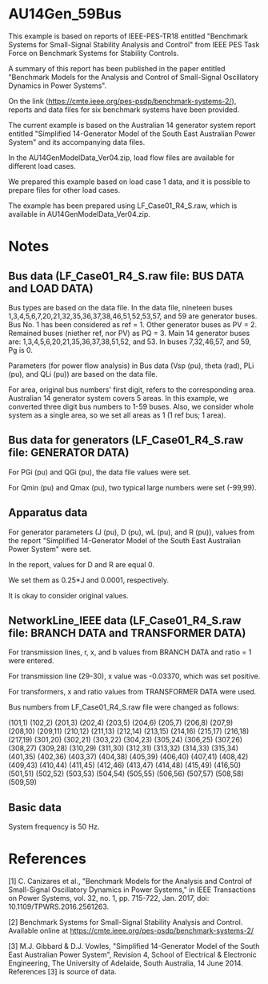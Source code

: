 # AU14Gen_59Bus

This example is based on reports of IEEE-PES-TR18 entitled "Benchmark Systems for Small-Signal Stability Analysis and Control" from IEEE PES Task Force on Benchmark Systems for Stability Controls. 

A summary of this report has been published in the paper  entitled "Benchmark Models for the Analysis and Control of Small-Signal Oscillatory Dynamics in Power Systems".

On the link (https://cmte.ieee.org/pes-psdp/benchmark-systems-2/), reports and data files for six benchmark systems have been provided. 
	
The current example is based on the Australian 14 generator system report entitled "Simplified 14-Generator Model of the South East Australian Power System" and its accompanying data files. 

In the AU14GenModelData_Ver04.zip, load flow files are available for different load cases.

We prepared this example based on load case 1 data, and it is possible to prepare files for other load cases.

The example has been prepared using LF_Case01_R4_S.raw, which is available in AU14GenModelData_Ver04.zip.

# Notes

## Bus data (LF_Case01_R4_S.raw file: BUS DATA and LOAD DATA)

Bus types are based on the data file. 
	In the data file, nineteen buses 1,3,4,5,6,7,20,21,32,35,36,37,38,46,51,52,53,57, and 59 are generator buses.
	Bus No. 1 has been considered as ref = 1. 
	Other generator buses as PV = 2. 
	Remained buses (niether ref, nor PV) as PQ = 3.
	Main 14 generator buses are: 1,3,4,5,6,20,21,35,36,37,38,51,52, and 53.
	In buses 7,32,46,57, and 59, Pg is 0.

Parameters (for power flow analysis) in Bus data (Vsp (pu), theta (rad), PLi (pu), and QLi (pu)) are based on the data file.

For area, original bus numbers' first digit, refers to the corresponding area. 
	Australian 14 generator system covers 5 areas.
	In this example, we converted three digit bus numbers to 1-59 buses. 
	Also, we consider whole system as a single area, so we set all areas as 1 (1 ref bus; 1 area).
  
## Bus data for generators (LF_Case01_R4_S.raw file: GENERATOR DATA)
	
For PGi (pu) and QGi (pu), the data file values were set.

For Qmin (pu) and Qmax (pu), two typical large numbers were set (-99,99).

## Apparatus data

For generator parameters (J (pu), D (pu), wL (pu), and R (pu)), values from the report "Simplified 14-Generator Model of the South East Australian Power System" were set.

In the report, values for D and R are equal 0. 

We set them as 0.25*J and 0.0001, respectively.

It is okay to consider original values.

## NetworkLine_IEEE data (LF_Case01_R4_S.raw file: BRANCH DATA and TRANSFORMER DATA)
	
For transmission lines, r, x, and b values from BRANCH DATA and ratio = 1 were entered.

For transmission line (29-30), x value was -0.03370, which was set positive.

For transformers, x and ratio values from TRANSFORMER DATA were used.

Bus numbers from LF_Case01_R4_S.raw file were changed as follows:

(101,1)
(102,2)
(201,3)
(202,4)
(203,5)
(204,6)
(205,7)
(206,8)
(207,9)
(208,10)
(209,11)
(210,12)
(211,13)
(212,14)
(213,15)
(214,16)
(215,17)
(216,18)
(217,19)
(301,20)
(302,21)
(303,22)
(304,23)
(305,24)
(306,25)
(307,26)
(308,27)
(309,28)
(310,29)
(311,30)
(312,31)
(313,32)
(314,33)
(315,34)
(401,35)
(402,36)
(403,37)
(404,38)
(405,39)
(406,40)
(407,41)
(408,42)
(409,43)
(410,44)
(411,45)
(412,46)
(413,47)
(414,48)
(415,49)
(416,50)
(501,51)
(502,52)
(503,53)
(504,54)
(505,55)
(506,56)
(507,57)
(508,58)
(509,59)

## Basic data

System frequency is 50 Hz.

# References

[1] C. Canizares et al., "Benchmark Models for the Analysis and Control of Small-Signal Oscillatory Dynamics in Power Systems," in IEEE Transactions on Power Systems, vol. 32, no. 1, pp. 715-722, Jan. 2017, doi: 10.1109/TPWRS.2016.2561263.

[2] Benchmark Systems for Small-Signal Stability Analysis and Control. Available online at https://cmte.ieee.org/pes-psdp/benchmark-systems-2/

[3] M.J. Gibbard & D.J. Vowles, "Simplified 14-Generator Model of the South East Australian Power System", Revision 4, School of Electrical & Electronic Engineering, The University of Adelaide, South Australia, 14 June 2014. References [3] is source of data.